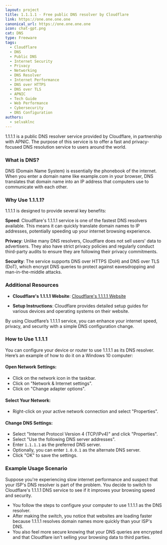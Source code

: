 ```yaml
---
layout: project
title: 1.1.1.1 - Free public DNS resolver by Cloudflare
link: https://one.one.one.one
canonical_url: https://one.one.one.one
icon: chat-gpt.png
cat: DNS
type: Freeware
tags: 
  - Cloudflare
  - DNS
  - Public DNS
  - Internet Security
  - Privacy
  - Networking
  - DNS Resolver
  - Internet Performance
  - DNS over HTTPS
  - DNS over TLS
  - APNIC
  - Tech Guide
  - Web Performance
  - Cybersecurity
  - DNS Configuration
authors:
  - selvaklnc
---
```

1.1.1.1 is a public DNS resolver service provided by Cloudflare, in partnership with APNIC. The purpose of this service is to offer a fast and privacy-focused DNS resolution service to users around the world.

### What is DNS?
DNS (Domain Name System) is essentially the phonebook of the internet. When you enter a domain name like example.com in your browser, DNS translates that domain name into an IP address that computers use to communicate with each other.

### Why Use 1.1.1.1?
1.1.1.1 is designed to provide several key benefits:

**Speed**: Cloudflare's 1.1.1.1 service is one of the fastest DNS resolvers available. This means it can quickly translate domain names to IP addresses, potentially speeding up your internet browsing experience.

**Privacy**: Unlike many DNS resolvers, Cloudflare does not sell users' data to advertisers. They also have strict privacy policies and regularly conduct third-party audits to ensure they are following their privacy commitments.

**Security**: The service supports DNS over HTTPS (DoH) and DNS over TLS (DoT), which encrypt DNS queries to protect against eavesdropping and man-in-the-middle attacks.

### Additional Resources
- **Cloudflare's 1.1.1.1 Website**: <a rel="nofollow" href="https://1.1.1.1" target="_blank">Cloudflare's 1.1.1.1 Website</a>

- **Setup Instructions**: Cloudflare provides detailed setup guides for various devices and operating systems on their website.

By using Cloudflare’s 1.1.1.1 service, you can enhance your internet speed, privacy, and security with a simple DNS configuration change.

### How to Use 1.1.1.1
You can configure your device or router to use 1.1.1.1 as its DNS resolver. Here’s an example of how to do it on a Windows 10 computer:

#### Open Network Settings:
- Click on the network icon in the taskbar.
- Click on "Network & Internet settings".
- Click on "Change adapter options".

#### Select Your Network:
- Right-click on your active network connection and select "Properties".

#### Change DNS Settings:
- Select "Internet Protocol Version 4 (TCP/IPv4)" and click "Properties".
- Select "Use the following DNS server addresses".
- Enter `1.1.1.1` as the preferred DNS server.
- Optionally, you can enter `1.0.0.1` as the alternate DNS server.
- Click "OK" to save the settings.

### Example Usage Scenario
Suppose you're experiencing slow internet performance and suspect that your ISP's DNS resolver is part of the problem. You decide to switch to Cloudflare's 1.1.1.1 DNS service to see if it improves your browsing speed and security.

- You follow the steps to configure your computer to use 1.1.1.1 as the DNS resolver.
- After making the switch, you notice that websites are loading faster because 1.1.1.1 resolves domain names more quickly than your ISP's DNS.
- You also feel more secure knowing that your DNS queries are encrypted and that Cloudflare isn't selling your browsing data to third parties.